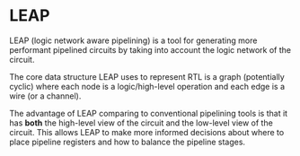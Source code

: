 LEAP
====

LEAP (logic network aware pipelining) is a tool for generating more performant pipelined circuits by taking into account the logic network of the circuit.

The core data structure LEAP uses to represent RTL is a graph (potentially cyclic) where each node is a logic/high-level operation and each edge is a wire (or a channel). 

The advantage of LEAP comparing to conventional pipelining tools is that it has **both** the high-level view of the circuit and the low-level view of the circuit. This allows LEAP to make more informed decisions about where to place pipeline registers and how to balance the pipeline stages.